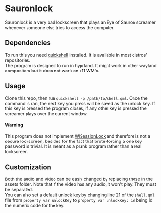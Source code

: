 # Sauronlock
Sauronlock is a very bad lockscreen that plays an Eye of Sauron screamer whenever someone else tries to access the computer.
## Dependencies
To run this you need [quickshell](https://quickshell.org/) installed. It is available in most distros' repositories.  
The program is designed to run in hyprland. It might work in other wayland compositors but it does not work on x11 WM's.
## Usage
Clone this repo, then run ```quickshell -p /path/to/shell.qml```.
Once the command is ran, the next key you press will be saved as the unlock key. If this key is pressed the program closes, if any other key is pressed the screamer plays over the current window.
#### Warning
This program does not implement [WlSessionLock](https://quickshell.org/docs/v0.2.0/types/Quickshell.Wayland/WlSessionLock/) and therefore is not a secure lockscreen, besides for the fact that brute-forcing a one key password is trivial. It is meant as a prank program rather than a real lockscreen.
## Customization
Both the audio and video can be easiy changed by replacing those in the assets folder. Note that if the video has any audio, it won't play. They must be separated.  
You can also set a default unlock key by changing line 21 of the ```shell.qml``` file from ```property var unlockKey``` to ```property var unlockKey: id``` being id the numeric code for the key.
